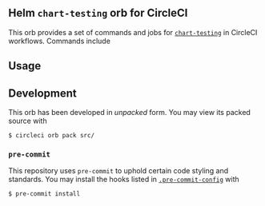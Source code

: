 Helm `chart-testing` orb for CircleCI
-------------------------------------

This orb provides a set of commands and jobs for [`chart-testing`](https://github.com/helm/chart-testing) in CircleCI workflows. Commands include 

## Usage

## Development

This orb has been developed in *unpacked* form. You may view its packed source with
```shell
$ circleci orb pack src/
```
### `pre-commit`

This repository uses `pre-commit` to uphold certain code styling and standards. You may install the hooks listed in [`.pre-commit-config`](.pre-commit-config) with
```shell
$ pre-commit install
```